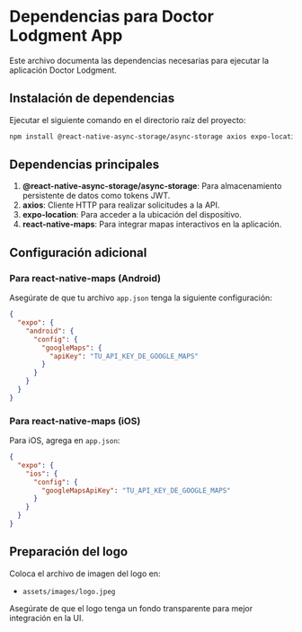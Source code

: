 # Dependencias para Doctor Lodgment App

Este archivo documenta las dependencias necesarias para ejecutar la aplicación Doctor Lodgment.

## Instalación de dependencias

Ejecutar el siguiente comando en el directorio raíz del proyecto:

```bash
npm install @react-native-async-storage/async-storage axios expo-location react-native-maps
```

## Dependencias principales

1. **@react-native-async-storage/async-storage**: Para almacenamiento persistente de datos como tokens JWT.
2. **axios**: Cliente HTTP para realizar solicitudes a la API.
3. **expo-location**: Para acceder a la ubicación del dispositivo.
4. **react-native-maps**: Para integrar mapas interactivos en la aplicación.

## Configuración adicional

### Para react-native-maps (Android)

Asegúrate de que tu archivo `app.json` tenga la siguiente configuración:

```json
{
  "expo": {
    "android": {
      "config": {
        "googleMaps": {
          "apiKey": "TU_API_KEY_DE_GOOGLE_MAPS"
        }
      }
    }
  }
}
```

### Para react-native-maps (iOS)

Para iOS, agrega en `app.json`:

```json
{
  "expo": {
    "ios": {
      "config": {
        "googleMapsApiKey": "TU_API_KEY_DE_GOOGLE_MAPS"
      }
    }
  }
}
```

## Preparación del logo

Coloca el archivo de imagen del logo en:
- `assets/images/logo.jpeg`

Asegúrate de que el logo tenga un fondo transparente para mejor integración en la UI. 